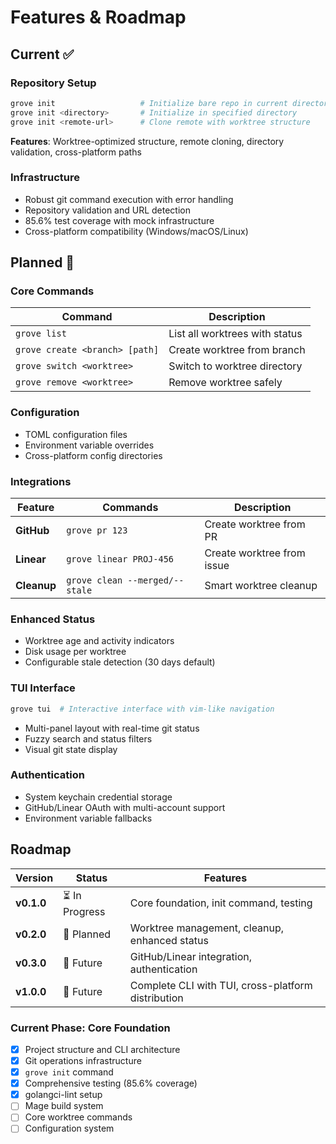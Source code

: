 # Features & Roadmap

## Current ✅

### Repository Setup

```bash
grove init                   # Initialize bare repo in current directory
grove init <directory>       # Initialize in specified directory
grove init <remote-url>      # Clone remote with worktree structure
```

**Features**: Worktree-optimized structure, remote cloning, directory validation, cross-platform paths

### Infrastructure

- Robust git command execution with error handling
- Repository validation and URL detection
- 85.6% test coverage with mock infrastructure
- Cross-platform compatibility (Windows/macOS/Linux)

## Planned 📅

### Core Commands

| Command                        | Description                    |
| ------------------------------ | ------------------------------ |
| `grove list`                   | List all worktrees with status |
| `grove create <branch> [path]` | Create worktree from branch    |
| `grove switch <worktree>`      | Switch to worktree directory   |
| `grove remove <worktree>`      | Remove worktree safely         |

### Configuration

- TOML configuration files
- Environment variable overrides
- Cross-platform config directories

### Integrations

| Feature     | Commands                       | Description                |
| ----------- | ------------------------------ | -------------------------- |
| **GitHub**  | `grove pr 123`                 | Create worktree from PR    |
| **Linear**  | `grove linear PROJ-456`        | Create worktree from issue |
| **Cleanup** | `grove clean --merged/--stale` | Smart worktree cleanup     |

### Enhanced Status

- Worktree age and activity indicators
- Disk usage per worktree
- Configurable stale detection (30 days default)

### TUI Interface

```bash
grove tui  # Interactive interface with vim-like navigation
```

- Multi-panel layout with real-time git status
- Fuzzy search and status filters
- Visual git state display

### Authentication

- System keychain credential storage
- GitHub/Linear OAuth with multi-account support
- Environment variable fallbacks

## Roadmap

| Version    | Status         | Features                                           |
| ---------- | -------------- | -------------------------------------------------- |
| **v0.1.0** | ⏳ In Progress | Core foundation, init command, testing             |
| **v0.2.0** | 📅 Planned     | Worktree management, cleanup, enhanced status      |
| **v0.3.0** | 🔮 Future      | GitHub/Linear integration, authentication          |
| **v1.0.0** | 🔮 Future      | Complete CLI with TUI, cross-platform distribution |

### Current Phase: Core Foundation

- [x] Project structure and CLI architecture
- [x] Git operations infrastructure
- [x] `grove init` command
- [x] Comprehensive testing (85.6% coverage)
- [x] golangci-lint setup
- [ ] Mage build system
- [ ] Core worktree commands
- [ ] Configuration system
